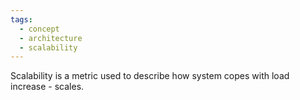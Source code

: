 ```yaml
---
tags:
  - concept
  - architecture
  - scalability
---
```

Scalability is a metric used to describe how system copes with load increase - scales.